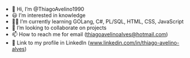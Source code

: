 - 👋 Hi, I’m @ThiagoAvelino1990
- 😃 I’m interested in knowledge
- 👨‍🎓 I’m currently learning GOLang, C#, PL/SQL, HTML, CSS, JavaScript
- 💞️ I’m looking to collaborate on projects
- 📫 How to reach me for email (thiagoavelinoalves@hotmail.com) 
- 📄 Link to my profile in LinkedIn (www.linkedin.com/in/thiago-avelino-alves)


<!---
ThiagoAvelino1990/ThiagoAvelino1990 is a ✨ special ✨ repository because its `README.md` (this file) appears on your GitHub profile.
You can click the Preview link to take a look at your changes.
--->
